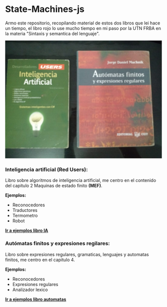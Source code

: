 # State-Machines-js

Armo este repositorio, recopilando material de estos dos libros que lei hace un tiempo, el libro rojo lo use mucho tiempo en mi paso por la UTN FRBA en la materia "Sintaxis y semantica del lenguaje".

![N|Solid](https://github.com/damiancipolat/State-Machines-js/blob/master/basicos/docs/books.jpeg?raw=true)

### Inteligencia artificial (Red Users):
Libro sobre algoritmos de inteligencia artificial, me centro en el contenido del capitulo 2 Maquinas de estado finito **(MEF)**.

**Ejemplos:**
- Reconocedores
- Traductores
- Termometro
- Robot

**[Ir a ejemplos libro IA]**

[Ir a ejemplos libro IA]:https://github.com/damiancipolat/Nodejs-Design-Pattern/blob/master/README.md#factory

### Autómatas finitos y expresiones regilares:
Libro sobre expresiones regulares, gramaticas, lenguajes y automatas finitos, me centro en el capitulo 4.

**Ejemplos:**
- Reconocedores
- Expresiones regulares
- Analizador lexico

**[Ir a ejemplos libro automatas]**

[Ir a ejemplos libro automatas]:https://github.com/damiancipolat/Nodejs-Design-Pattern/blob/master/README.md#factory
